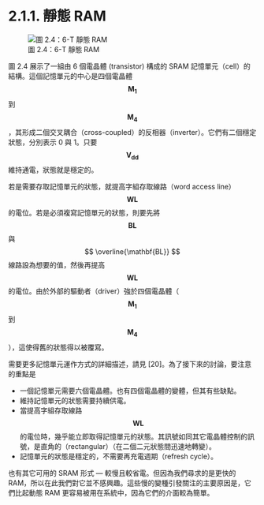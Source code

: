 # 2.1.1. 靜態 RAM

<figure>
  <img src="../../assets/figure-2.4.png" alt="圖 2.4：6-T 靜態 RAM">
  <figcaption>圖 2.4：6-T 靜態 RAM</figcaption>
</figure>

圖 2.4 展示了一組由 6 個電晶體 (transistor) 構成的 SRAM 記憶單元（cell）的結構。這個記憶單元的中心是四個電晶體 $$ \mathbf{M_{1}} $$ 到 $$ \mathbf{M_{4}} $$，其形成二個交叉耦合（cross-coupled）的反相器（inverter）。它們有二個穩定狀態，分別表示 0 與 1。只要 $$ \mathbf{V_{dd}} $$ 維持通電，狀態就是穩定的。

若是需要存取記憶單元的狀態，就提高字組存取線路（word access line）$$ \mathbf{WL} $$ 的電位。若是必須複寫記憶單元的狀態，則要先將 $$ \mathbf{BL} $$ 與 $$ \overline{\mathbf{BL}} $$ 線路設為想要的值，然後再提高 $$ \mathbf{WL} $$ 的電位。由於外部的驅動者（driver）強於四個電晶體（$$ \mathbf{M_{1}} $$ 到 $$ \mathbf{M_{4}} $$），這使得舊的狀態得以被覆寫。

需要更多記憶單元運作方式的詳細描述，請見 [20]。為了接下來的討論，要注意的重點是

* 一個記憶單元需要六個電晶體。也有四個電晶體的變體，但其有些缺點。
* 維持記憶單元的狀態需要持續供電。
* 當提高字組存取線路 $$ \mathbf{WL} $$ 的電位時，幾乎能立即取得記憶單元的狀態。其訊號如同其它電晶體控制的訊號，是直角的（rectangular）（在二個二元狀態間迅速地轉變）。
* 記憶單元的狀態是穩定的，不需要再充電週期（refresh cycle）。

也有其它可用的 SRAM 形式 –– 較慢且較省電。但因為我們尋求的是更快的 RAM，所以在此我們對它並不感興趣。這些慢的變種引發關注的主要原因是，它們比起動態 RAM 更容易被用在系統中，因為它們的介面較為簡單。

